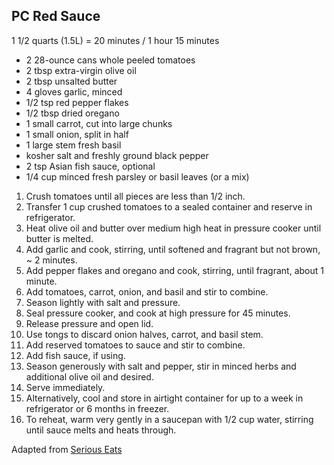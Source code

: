 ## PC Red Sauce

1 1/2 quarts (1.5L) = 20 minutes / 1 hour 15 minutes

* 2 28-ounce cans whole peeled tomatoes
* 2 tbsp extra-virgin olive oil
* 2 tbsp unsalted butter
* 4 gloves garlic, minced
* 1/2 tsp red pepper flakes
* 1/2 tbsp dried oregano
* 1 small carrot, cut into large chunks
* 1 small onion, split in half
* 1 large stem fresh basil
* kosher salt and freshly ground black pepper
* 2 tsp Asian fish sauce, optional
* 1/4 cup minced fresh parsley or basil leaves (or a mix)

1. Crush tomatoes until all pieces are less than 1/2 inch.
2. Transfer 1 cup crushed tomatoes to a sealed container and reserve in refrigerator.
3. Heat olive oil and butter over medium high heat in pressure cooker until butter is melted.
4. Add garlic and cook, stirring, until softened and fragrant but not brown, ~ 2 minutes.
5. Add pepper flakes and oregano and cook, stirring, until fragrant, about 1 minute.
6. Add tomatoes, carrot, onion, and basil and stir to combine.
7. Season lightly with salt and pressure.
8. Seal pressure cooker, and cook at high pressure for 45 minutes.
9. Release pressure and open lid.
10. Use tongs to discard onion halves, carrot, and basil stem.
11. Add reserved tomatoes to sauce and stir to combine.
12. Add fish sauce, if using.
13. Season generously with salt and pepper, stir in minced herbs and additional olive oil and desired.
14. Serve immediately.
15. Alternatively, cool and store in airtight container for up to a week in refrigerator or 6 months in freezer.
16. To reheat, warm very gently in a saucepan with 1/2 cup water, stirring until sauce melts and heats through.

Adapted from [Serious Eats](https://www.seriouseats.com/recipes/2016/10/pressure-cooker-tomato-sauce.html)
